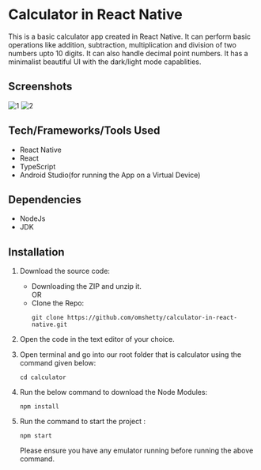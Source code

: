 # Calculator in React Native
 This is a basic calculator app created in React Native. It can perform basic operations like addition, subtraction, multiplication and division of two numbers upto 10 digits. It can also handle decimal point numbers. It has a minimalist beautiful UI with the dark/light mode capablities.

 ## Screenshots
![1](https://github.com/omshetty/calculator-in-react-native/assets/85758691/c37ac47e-192a-49a6-af7e-ceaecc34398c)
![2](https://github.com/omshetty/calculator-in-react-native/assets/85758691/2961a52f-59c6-42c6-8f8a-456c8aa5b9fd)

 ## Tech/Frameworks/Tools Used
 * React Native
 * React
 * TypeScript
 * Android Studio(for running the App on a Virtual Device)
 
 ## Dependencies
 * NodeJs
 * JDK

 ## Installation
 1.  Download the source code:
        * Downloading the ZIP and unzip it.<br>   OR 
        * Clone the Repo:
            ```
            git clone https://github.com/omshetty/calculator-in-react-native.git
            ```

2.  Open the code in the text editor of your choice.
3.  Open terminal and go into our root folder that is calculator using the command given below:

    ```
    cd calculator
    ```
4.  Run the below command to download the Node Modules:

    
    ```
    npm install
    ```
5.  Run the command to start the project :
  
    ```
    npm start
    ```

    Please ensure you have any emulator running before running the above command.








